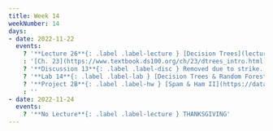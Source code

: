 ```yaml
---
title: Week 14
weekNumber: 14
days:
- date: 2022-11-22
  events:
    ? '**Lecture 26**{: .label .label-lecture } [Decision Trees](lecture/lec26)'
    : '[Ch. 23](https://www.textbook.ds100.org/ch/23/dtrees_intro.html)'
    ? '**Discussion 13**{: .label .label-disc } Removed due to strike.' 
    ? '**Lab 14**{: .label .label-lab } [Decision Trees & Random Forests](https://data100.datahub.berkeley.edu/hub/user-redirect/git-sync?repo=https://github.com/DS-100/fa22&urlpath=lab/tree/fa22/lab/lab14/lab14.ipynb)'
    ? '**Project 2B**{: .label .label-hw } [Spam & Ham II](https://data100.datahub.berkeley.edu/hub/user-redirect/git-sync?repo=https://github.com/DS-100/fa22&urlpath=lab/tree/fa22/proj/proj2b/proj2b.ipynb)'
    : ''
- date: 2022-11-24
  events:
    ? '**No Lecture**{: .label .label-lecture } THANKSGIVING'
---
```

